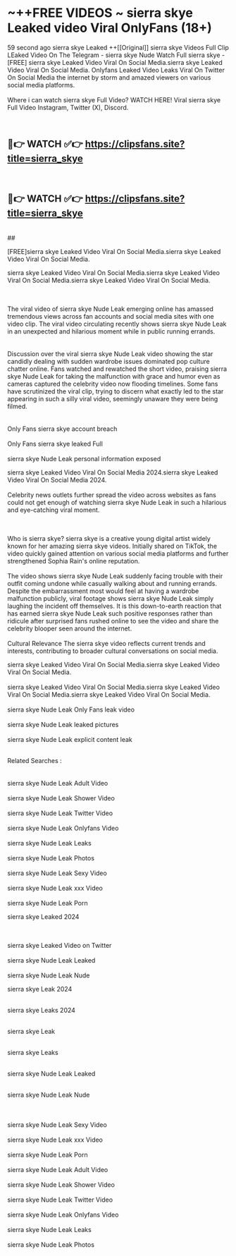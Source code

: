 # ~++FREE VIDEOS ~ sierra skye Leaked video Viral OnlyFans (18+)<br>


59 second ago sierra skye Leaked ++[[Original]] sierra skye Videos Full Clip LEaked Video On The Telegram  - sierra skye Nude  Watch Full sierra skye - [FREE] sierra skye Leaked Video Viral On Social Media.sierra skye Leaked Video Viral On Social Media.   Onlyfans Leaked Video Leaks Viral On Twitter On Social Media the internet by storm and amazed viewers on various social media platforms. <br><br>
Where i can watch sierra skye Full Video? WATCH HERE! Viral sierra skye Full Video Instagram, Twitter (X), Discord. <br>


 <br>

##  🔴👉 WATCH ✅👉  <a href="https://clipsfans.site?title=sierra_skye&ref=git">https://clipsfans.site?title=sierra_skye</a> <br>
  <br>

##  🔴👉 WATCH ✅👉  <a href="https://clipsfans.site?title=sierra_skye&ref=git">https://clipsfans.site?title=sierra_skye</a> <br>
  <br>
  ##



[FREE]sierra skye Leaked Video Viral On Social Media.sierra skye Leaked Video Viral On Social Media. <br>

sierra skye Leaked Video Viral On Social Media.sierra skye Leaked Video Viral On Social Media.sierra skye Leaked Video Viral On Social Media. <br>


  <br>

  <br>
The viral video of sierra skye Nude Leak emerging online has amassed tremendous views across fan accounts and social media sites with one video clip. The viral video circulating recently shows sierra skye Nude Leak in an unexpected and hilarious moment while in public running errands.<br>
<br>


<br>
Discussion over the viral sierra skye Nude Leak video showing the star candidly dealing with sudden wardrobe issues dominated pop culture chatter online. Fans watched and rewatched the short video, praising sierra skye Nude Leak for taking the malfunction with grace and humor even as cameras captured the celebrity video now flooding timelines. Some fans have scrutinized the viral clip, trying to discern what exactly led to the star appearing in such a silly viral video, seemingly unaware they were being filmed.<br>
<br>
<br> 
Only Fans sierra skye account breach<br>
<br>
Only Fans sierra skye leaked Full <br>
<br>
sierra skye Nude Leak personal information exposed<br>

sierra skye Leaked Video Viral On Social Media 2024.sierra skye Leaked Video Viral On Social Media 2024. <br>
<br>
Celebrity news outlets further spread the video across websites as fans could not get enough of watching sierra skye Nude Leak in such a hilarious and eye-catching viral moment.<br>
<br>

<br>
Who is sierra skye? sierra skye is a creative young digital artist widely known for her amazing sierra skye videos. Initially shared on TikTok, the video quickly gained attention on various social media platforms and further strengthened Sophia Rain's online reputation.<br>
<br>
The video shows sierra skye Nude Leak suddenly facing trouble with their outfit coming undone while casually walking about and running errands. Despite the embarrassment most would feel at having a wardrobe malfunction publicly, viral footage shows sierra skye Nude Leak simply laughing the incident off themselves. It is this down-to-earth reaction that has earned sierra skye Nude Leak such positive responses rather than ridicule after surprised fans rushed online to see the video and share the celebrity blooper seen around the internet.<br>
<br>
Cultural Relevance The sierra skye video reflects current trends and interests, contributing to broader cultural conversations on social media.<br>

sierra skye Leaked Video Viral On Social Media.sierra skye Leaked Video Viral On Social Media.<br>
<br>
sierra skye Leaked Video Viral On Social Media.sierra skye Leaked Video Viral On Social Media.sierra skye Leaked Video Viral On Social Media.<br>
<br>
sierra skye Nude Leak Only Fans leak video<br>
<br>
sierra skye Nude Leak leaked pictures<br>
<br>
sierra skye Nude Leak explicit content leak<br>


<br>
Related Searches :<br>
<br>

<br>
sierra skye Nude Leak Adult Video<br>
<br>
sierra skye Nude Leak Shower Video<br>
<br>
sierra skye Nude Leak Twitter Video<br>
<br>
sierra skye Nude Leak Onlyfans Video<br>
<br>
sierra skye Nude Leak Leaks<br>
<br>
sierra skye Nude Leak Photos<br>

<br>
sierra skye Nude Leak Sexy Video<br>
<br>
sierra skye Nude Leak xxx Video<br>
<br>
sierra skye Nude Leak Porn<br>

sierra skye  Leaked 2024 <br> <br>
<br>

sierra skye Leaked Video on Twitter <br>
<br>
sierra skye Nude Leak Leaked<br>
<br>
sierra skye Nude Leak Nude<br>


sierra skye  Leak 2024 <br> <br>



sierra skye  Leaks 2024 <br> <br>



 
sierra skye  Leak<br> <br>



sierra skye  Leaks<br> <br>


sierra skye Nude Leak Leaked<br> <br>

sierra skye Nude Leak Nude<br> <br>
<br> <br>
sierra skye Nude Leak Sexy Video
<br> <br>
sierra skye Nude Leak xxx Video
<br> <br>
sierra skye Nude Leak Porn
<br> <br>
sierra skye Nude Leak Adult Video
<br> <br>
sierra skye Nude Leak Shower Video
<br> <br>
sierra skye Nude Leak Twitter Video
<br> <br>
sierra skye Nude Leak Onlyfans Video
<br> <br>
sierra skye Nude Leak Leaks
<br> <br>
sierra skye Nude Leak Photos






</p>




 



</p>










